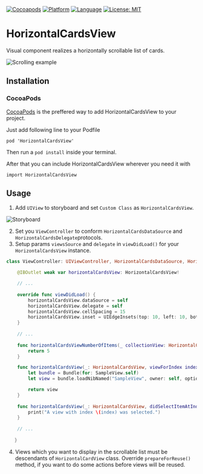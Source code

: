[![Cocoapods](https://img.shields.io/cocoapods/v/HorizontalCardsView.svg?style=flat-square)](https://cocoapods.org/pods/HorizontalCardsView)
[![Platform](https://img.shields.io/badge/platform-ios-lightgrey.svg?style=flat-square)](https://img.shields.io/badge/platform-ios-lightgrey.svg?style=flat-square)
[![Language](https://img.shields.io/badge/language-swift-orange.svg?style=flat-square)](https://swift.org/about/)
[![License: MIT](https://img.shields.io/badge/license-MIT-blue.svg?style=flat-square)](http://opensource.org/licenses/MIT)

# HorizontalCardsView

Visual component realizes a horizontally scrollable list of cards.

![Scrolling example](https://user-images.githubusercontent.com/25868364/81389144-078fc680-9122-11ea-9857-e736c0483db2.gif)

Installation
---

### CocoaPods
[CocoaPods](https://cocoapods.org) is the preffered way to add HorizontalCardsView to your project.

Just add following line to your Podfile
```
pod 'HorizontalCardsView'
```
Then run a `pod install` inside your terminal.

After that you can include HorizontalCardsView wherever you need it with 
```
import HorizontalCardsView
```

Usage
---

1. Add `UIView` to storyboard and set `Custom Class` as `HorizontalCardsView`.
  
![Storyboard](https://user-images.githubusercontent.com/25868364/81420128-24df8780-9158-11ea-9c88-860a21c16d2e.png)
  
2. Set you `ViewController` to conform `HorizontalCardsDataSource` and `HorizontalCardsDelegate`protocols.
3. Setup params `viewsSource` and `delegate` in `viewDidLoad()` for your `HorizontalCardsView` instance.
```swift
class ViewController: UIViewController, HorizontalCardsDataSource, HorizontalCardsDelegate {

    @IBOutlet weak var horizontalCardsView: HorizontalCardsView!

    // ...
    
    override func viewDidLoad() {
        horizontalCardsView.dataSource = self
        horizontalCardsView.delegate = self
        horizontalCardsView.cellSpacing = 15
        horizontalCardsView.inset = UIEdgeInsets(top: 10, left: 10, bottom: 10, right: 10)
    }
    
    // ...
    
    func horizontalCardsViewNumberOfItems(_ collectionView: HorizontalCardsView) -> Int {
        return 5
    }

    func horizontalCardsView(_: HorizontalCardsView, viewForIndex index: Int) -> HorizontalCardView {
        let bundle = Bundle(for: SampleView.self)
        let view = bundle.loadNibNamed("SampleView", owner: self, options: nil)?.first

        return view
    }
    
    func horizontalCardsView(_: HorizontalCardsView, didSelectItemAtIndex index: Int) {
        print("A view with index \(index) was selected.")
    }
    
    // ...
    
   }
   ```
4. Views which you want to display in the scrollable list must be descendants of `HorizontalCardView` class. Override `prepareForReuse()` method, if you want to do some actions before views will be reused.
